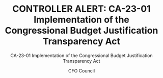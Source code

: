 ---
layout: policies-guidance-landing 
author: CFO Council
type: Controller Alert
title: "CONTROLLER ALERT&#58; CA-23-01 Implementation of the Congressional Budget Justification Transparency Act"
subtitle: "CA-23-01 Implementation of the Congressional Budget Justification Transparency Act"
doc-link: ../assets/files/CA-23-01 Implementing CBJTA.pdf
filters: financial-assistance controller-alerts
---